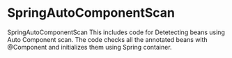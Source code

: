 SpringAutoComponentScan
=======================

SpringAutoComponentScan
This includes code for Detetecting beans using Auto Component scan.
The code checks all the annotated beans with @Component and initializes them using Spring container.

